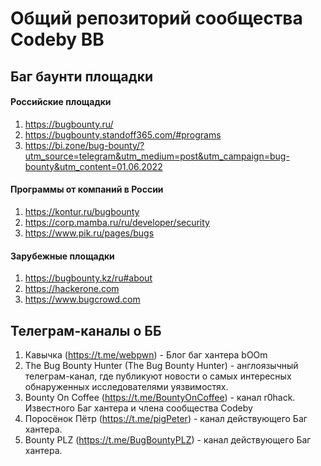# Общий репозиторий сообщества Codeby BB

## Баг баунти площадки

#### Российские площадки

1. https://bugbounty.ru/
2. https://bugbounty.standoff365.com/#programs
3. https://bi.zone/bug-bounty/?utm_source=telegram&utm_medium=post&utm_campaign=bug-bounty&utm_content=01.06.2022


#### Программы от компаний в России

1. https://kontur.ru/bugbounty
2. https://corp.mamba.ru/ru/developer/security
3. https://www.pik.ru/pages/bugs

#### Зарубежные площадки

1. https://bugbounty.kz/ru#about
2. https://hackerone.com
3. https://www.bugcrowd.com

## Телеграм-каналы о ББ

1. Кавычка (https://t.me/webpwn) - Блог баг хантера bOOm
2. The Bug Bounty Hunter (The Bug Bounty Hunter) - англоязычный телеграм-канал, где публикуют новости о самых интересных обнаруженных исследователями уязвимостях.
3. Bounty On Coffee (https://t.me/BountyOnCoffee) - канал r0hack. Известного Баг хантера и члена сообщества Codeby
4. Поросёнок Пётр (https://t.me/pigPeter) - канал действующего Баг хантера.
5. Bounty PLZ (https://t.me/BugBountyPLZ) - канал действующего Баг хантера.
